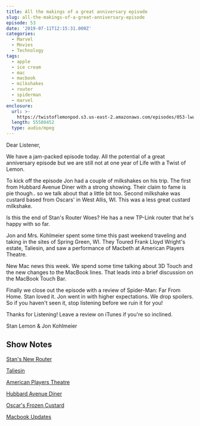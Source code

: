 ```yaml
---
title: All the makings of a great anniversary episode
slug: all-the-makings-of-a-great-anniversary-episode
episode: 53
date: '2019-07-11T12:15:31.000Z'
categories:
  - Marvel
  - Movies
  - Technology
tags:
  - apple
  - ice cream
  - mac
  - macbook
  - milkshakes
  - router
  - spiderman
  - marvel
enclosure:
  url: >-
    https://twistoflemonpod.s3.us-east-2.amazonaws.com/episodes/053-lwatol-20190711.mp3
  length: 55580452
  type: audio/mpeg
---
```


Dear Listener,

We have a jam-packed episode today. All the potential of a great anniversary episode but we are still not at one year of Life with a Twist of Lemon.

To kick off the episode Jon had a couple of milkshakes on his trip. The first from Hubbard Avenue Diner with a strong showing. Their claim to fame is pie though.. so we talk about that a little bit too. Second milkshake was custard based from Oscars' in West Allis, WI. This was a less great custard milkshake.

Is this the end of Stan's Router Woes? He has a new TP-Link router that he's happy with so far.

Jon and Mrs. Kohlmeier spent some time this past weekend traveling and taking in the sites of Spring Green, WI. They Toured Frank Lloyd Wright's estate, Taliesin, and saw a performance of Macbeth at American Players Theatre.

New Mac news this week. We spend some time talking about 3D Touch and the new changes to the MacBook lines. That leads into a brief discussion on the MacBook Touch Bar.

Finally we close out the episode with a review of Spider-Man: Far From Home. Stan loved it. Jon went in with higher expectations. We drop spoilers. So if you haven't seen it, stop listening before we ruin it for you!

Thanks for Listening! Leave a review on iTunes if you're so inclined.

Stan Lemon & Jon Kohlmeier

## Show Notes

[Stan's New Router](https://amzn.to/2Y2cJIs)

[Taliesin](https://www.taliesinpreservation.org)

[American Players Theatre](https://americanplayers.org)

[Hubbard Avenue Diner](https://hubbardavenuediner.com)

[Oscar's Frozen Custard](http://www.oscarscustard.com)

[Macbook Updates](https://www.apple.com/newsroom/2019/07/macbook-air-and-macbook-pro-updated-for-back-to-school-season/)
